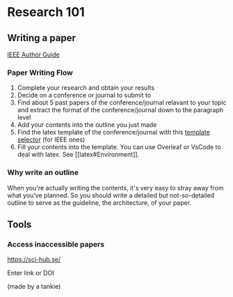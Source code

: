 # Research 101

## Writing a paper

[IEEE Author Guide](https://s3-us-west-2.amazonaws.com/clarivate-scholarone-prod-us-west-2-s1m-public/wwwRoot/prod1/societyimages/tgrs/author_guide_interactive%20English.pdf)

### Paper Writing Flow

1. Complete your research and obtain your results
2. Decide on a conference or journal to submit to
3. Find about 5 past papers of the conference/journal relavant to your topic and extract the format of the conference/journal down to the paragraph level
4. Add your contents into the outline you just made
5. Find the latex template of the conference/journal with this [template selector](https://template-selector.ieee.org/secure/templateSelector/publicationType)  (for IEEE ones)
6. Fill your contents into the template. You can use Overleaf or VsCode to deal with latex. See [[latex#Environment]].

### Why write an outline

When you're actually writing the contents, it's very easy to stray away from what you've planned. So you should write a detailed but not-so-detailed outline to serve as the guideline, the architecture, of your paper.

## Tools

### Access inaccessible papers

<https://sci-hub.se/>

Enter link or DOI

(made by a tankie)